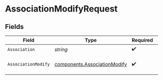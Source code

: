 # AssociationModifyRequest


## Fields

| Field                                                                        | Type                                                                         | Required                                                                     | Description                                                                  |
| ---------------------------------------------------------------------------- | ---------------------------------------------------------------------------- | ---------------------------------------------------------------------------- | ---------------------------------------------------------------------------- |
| `Association`                                                                | *string*                                                                     | :heavy_check_mark:                                                           | N/A                                                                          |
| `AssociationModify`                                                          | [components.AssociationModify](../../models/components/associationmodify.md) | :heavy_check_mark:                                                           | An association object                                                        |